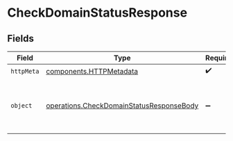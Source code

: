 # CheckDomainStatusResponse


## Fields

| Field                                                                                                | Type                                                                                                 | Required                                                                                             | Description                                                                                          |
| ---------------------------------------------------------------------------------------------------- | ---------------------------------------------------------------------------------------------------- | ---------------------------------------------------------------------------------------------------- | ---------------------------------------------------------------------------------------------------- |
| `httpMeta`                                                                                           | [components.HTTPMetadata](../../models/components/httpmetadata.md)                                   | :heavy_check_mark:                                                                                   | N/A                                                                                                  |
| `object`                                                                                             | [operations.CheckDomainStatusResponseBody](../../models/operations/checkdomainstatusresponsebody.md) | :heavy_minus_sign:                                                                                   | Successful response checking if a Domain's name is available.                                        |